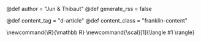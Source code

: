 @def author = "Jun & Thibaut"
@def generate_rss = false

@def content_tag = "d-article"
@def content_class = "franklin-content"

\newcommand{\R}{\mathbb R}
\newcommand{\scal}[1]{\langle #1 \rangle}